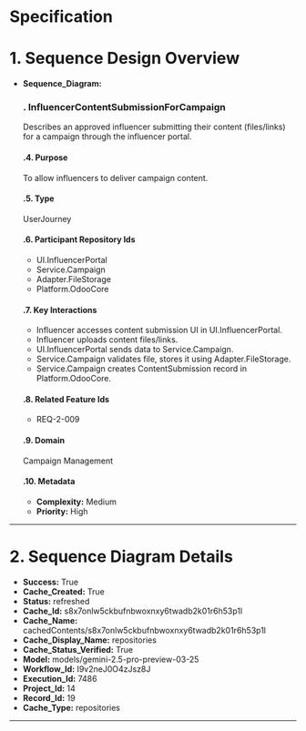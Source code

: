 # Specification

# 1. Sequence Design Overview

- **Sequence_Diagram:**
  ### . InfluencerContentSubmissionForCampaign
  Describes an approved influencer submitting their content (files/links) for a campaign through the influencer portal.

  #### .4. Purpose
  To allow influencers to deliver campaign content.

  #### .5. Type
  UserJourney

  #### .6. Participant Repository Ids
  
  - UI.InfluencerPortal
  - Service.Campaign
  - Adapter.FileStorage
  - Platform.OdooCore
  
  #### .7. Key Interactions
  
  - Influencer accesses content submission UI in UI.InfluencerPortal.
  - Influencer uploads content files/links.
  - UI.InfluencerPortal sends data to Service.Campaign.
  - Service.Campaign validates file, stores it using Adapter.FileStorage.
  - Service.Campaign creates ContentSubmission record in Platform.OdooCore.
  
  #### .8. Related Feature Ids
  
  - REQ-2-009
  
  #### .9. Domain
  Campaign Management

  #### .10. Metadata
  
  - **Complexity:** Medium
  - **Priority:** High
  


---

# 2. Sequence Diagram Details

- **Success:** True
- **Cache_Created:** True
- **Status:** refreshed
- **Cache_Id:** s8x7onlw5ckbufnbwoxnxy6twadb2k01r6h53p1l
- **Cache_Name:** cachedContents/s8x7onlw5ckbufnbwoxnxy6twadb2k01r6h53p1l
- **Cache_Display_Name:** repositories
- **Cache_Status_Verified:** True
- **Model:** models/gemini-2.5-pro-preview-03-25
- **Workflow_Id:** I9v2neJ0O4zJsz8J
- **Execution_Id:** 7486
- **Project_Id:** 14
- **Record_Id:** 19
- **Cache_Type:** repositories


---

